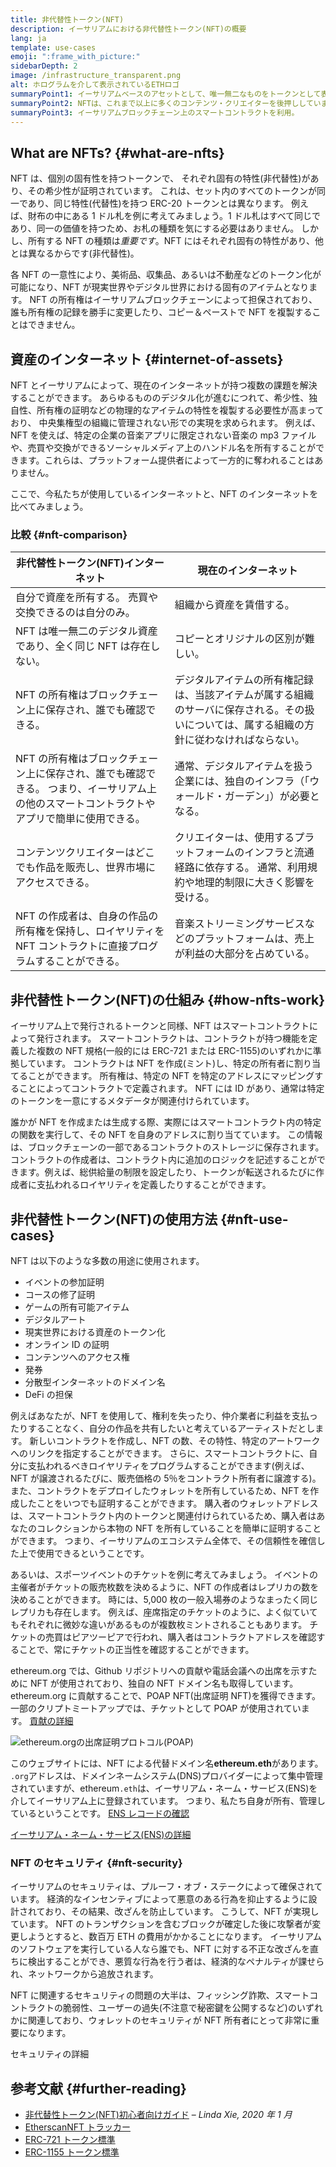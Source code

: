 ```yaml
---
title: 非代替性トークン(NFT)
description: イーサリアムにおける非代替性トークン(NFT)の概要
lang: ja
template: use-cases
emoji: ":frame_with_picture:"
sidebarDepth: 2
image: /infrastructure_transparent.png
alt: ホログラムを介して表示されているETHロゴ
summaryPoint1: イーサリアムベースのアセットとして、唯一無二なものをトークンとして表現する方法。
summaryPoint2: NFTは、これまで以上に多くのコンテンツ・クリエイターを後押ししています。
summaryPoint3: イーサリアムブロックチェーン上のスマートコントラクトを利用。
---
```


## What are NFTs? {#what-are-nfts}

NFT は、個別の固有性を持つトークンで、 それぞれ固有の特性(非代替性)があり、その希少性が証明されています。 これは、セット内のすべてのトークンが同一であり、同じ特性(代替性)を持つ ERC-20 トークンとは異なります。 例えば、財布の中にある 1 ドル札を例に考えてみましょう。1 ドル札はすべて同じであり、同一の価値を持つため、お札の種類を気にする必要はありません。 しかし、所有する NFT の種類は*重要です*。NFT にはそれぞれ固有の特性があり、他とは異なるからです(非代替性)。

各 NFT の一意性により、美術品、収集品、あるいは不動産などのトークン化が可能になり、NFT が現実世界やデジタル世界における固有のアイテムとなります。 NFT の所有権はイーサリアムブロックチェーンによって担保されており、誰も所有権の記録を勝手に変更したり、コピー＆ペーストで NFT を複製することはできません。

<YouTube id="Xdkkux6OxfM" />

## 資産のインターネット {#internet-of-assets}

NFT とイーサリアムによって、現在のインターネットが持つ複数の課題を解決することができます。 あらゆるもののデジタル化が進むにつれて、希少性、独自性、所有権の証明などの物理的なアイテムの特性を複製する必要性が高まっており、 中央集権型の組織に管理されない形での実現を求められます。 例えば、NFT を使えば、特定の企業の音楽アプリに限定されない音楽の mp3 ファイルや、売買や交換ができるソーシャルメディア上のハンドル名を所有することができます。これらは、プラットフォーム提供者によって一方的に奪われることはありません。

ここで、今私たちが使用しているインターネットと、NFT のインターネットを比べてみましょう。

### 比較 {#nft-comparison}

| 非代替性トークン(NFT)インターネット                                                                                                         | 現在のインターネット                                                                                                                       |
| ------------------------------------------------------------------------------------------------------------------------------------------- | ------------------------------------------------------------------------------------------------------------------------------------------ |
| 自分で資産を所有する。 売買や交換できるのは自分のみ。                                                                                       | 組織から資産を賃借する。                                                                                                                   |
| NFT は唯一無二のデジタル資産であり、全く同じ NFT は存在しない。                                                                             | コピーとオリジナルの区別が難しい。                                                                                                         |
| NFT の所有権はブロックチェーン上に保存され、誰でも確認できる。                                                                              | デジタルアイテムの所有権記録は、当該アイテムが属する組織のサーバに保存される。その扱いについては、属する組織の方針に従わなければならない。 |
| NFT の所有権はブロックチェーン上に保存され、誰でも確認できる。 つまり、イーサリアム上の他のスマートコントラクトやアプリで簡単に使用できる。 | 通常、デジタルアイテムを扱う企業には、独自のインフラ（「ウォールド・ガーデン」）が必要となる。                                             |
| コンテンツクリエイターはどこでも作品を販売し、世界市場にアクセスできる。                                                                    | クリエイターは、使用するプラットフォームのインフラと流通経路に依存する。 通常、利用規約や地理的制限に大きく影響を受ける。                  |
| NFT の作成者は、自身の作品の所有権を保持し、ロイヤリティを NFT コントラクトに直接プログラムすることができる。                               | 音楽ストリーミングサービスなどのプラットフォームは、売上が利益の大部分を占めている。                                                       |

## 非代替性トークン(NFT)の仕組み {#how-nfts-work}

イーサリアム上で発行されるトークンと同様、NFT はスマートコントラクトによって発行されます。 スマートコントラクトは、コントラクトが持つ機能を定義した複数の NFT 規格(一般的には ERC-721 または ERC-1155)のいずれかに準拠しています。 コントラクトは NFT を作成(ミント)し、特定の所有者に割り当てることができます。 所有権は、特定の NFT を特定のアドレスにマッピングすることによってコントラクトで定義されます。 NFT には ID があり、通常は特定のトークンを一意にするメタデータが関連付けられています。

誰かが NFT を作成または生成する際、実際にはスマートコントラクト内の特定の関数を実行して、その NFT を自身のアドレスに割り当てています。 この情報は、ブロックチェーンの一部であるコントラクトのストレージに保存されます。 コントラクトの作成者は、コントラクト内に追加のロジックを記述することができます。例えば、総供給量の制限を設定したり、トークンが転送されるたびに作成者に支払われるロイヤリティを定義したりすることができます。

## 非代替性トークン(NFT)の使用方法 {#nft-use-cases}

NFT は以下のような多数の用途に使用されます。

- イベントの参加証明
- コースの修了証明
- ゲームの所有可能アイテム
- デジタルアート
- 現実世界における資産のトークン化
- オンライン ID の証明
- コンテンツへのアクセス権
- 発券
- 分散型インターネットのドメイン名
- DeFi の担保

例えばあなたが、NFT を使用して、権利を失ったり、仲介業者に利益を支払ったりすることなく、自分の作品を共有したいと考えているアーティストだとします。 新しいコントラクトを作成し、NFT の数、その特性、特定のアートワークへのリンクを指定することができます。 さらに、スマートコントラクトに、自分に支払われるべきロイヤリティをプログラムすることができます(例えば、NFT が譲渡されるたびに、販売価格の 5％をコントラクト所有者に譲渡する)。 また、コントラクトをデプロイしたウォレットを所有しているため、NFT を作成したことをいつでも証明することができます。 購入者のウォレットアドレスは、スマートコントラクト内のトークンと関連付けられているため、購入者はあなたのコレクションから本物の NFT を所有していることを簡単に証明することができます。 つまり、イーサリアムのエコシステム全体で、その信頼性を確信した上で使用できるということです。

あるいは、スポーツイベントのチケットを例に考えてみましょう。 イベントの主催者がチケットの販売枚数を決めるように、NFT の作成者はレプリカの数を決めることができます。 時には、5,000 枚の一般入場券のようなまったく同じレプリカも存在します。 例えば、座席指定のチケットのように、よく似ていてもそれぞれに微妙な違いがあるものが複数枚ミントされることもあります。 チケットの売買はピアツーピアで行われ、購入者はコントラクトアドレスを確認することで、常にチケットの正当性を確認することができます。

ethereum.org では、Github リポジトリへの貢献や電話会議への出席を示すために NFT が使用されており、独自の NFT ドメイン名も取得しています。 ethereum.org に貢献することで、POAP NFT(出席証明 NFT)を獲得できます。 一部のクリプトミートアップでは、チケットとして POAP が使用されています。 [貢献の詳細](/contributing/#poap)

![ethereum.orgの出席証明プロトコル(POAP)](./poap.png)

このウェブサイトには、NFT による代替ドメイン名**ethereum.eth**があります。 `.org`アドレスは、ドメインネームシステム(DNS)プロバイダーによって集中管理されていますが、ethereum`.eth`は、イーサリアム・ネーム・サービス(ENS)を介してイーサリアム上に登録されています。 つまり、私たち自身が所有、管理しているということです。 [ENS レコードの確認](https://app.ens.domains/name/ethereum.eth)

[イーサリアム・ネーム・サービス(ENS)の詳細](https://app.ens.domains)

<Divider />

### NFT のセキュリティ {#nft-security}

イーサリアムのセキュリティは、プルーフ・オブ・ステークによって確保されています。 経済的なインセンティブによって悪意のある行為を抑止するように設計されており、その結果、改ざんを防止しています。 こうして、NFT が実現しています。 NFT のトランザクションを含むブロックが確定した後に攻撃者が変更しようとすると、数百万 ETH の費用がかかることになります。 イーサリアムのソフトウェアを実行している人なら誰でも、NFT に対する不正な改ざんを直ちに検出することができ、悪質な行為を行う者は、経済的なペナルティが課せられ、ネットワークから追放されます。

NFT に関連するセキュリティの問題の大半は、フィッシング詐欺、スマートコントラクトの脆弱性、ユーザーの過失(不注意で秘密鍵を公開するなど)のいずれかに関連しており、ウォレットのセキュリティが NFT 所有者にとって非常に重要になります。

<ButtonLink to="/security/">
  セキュリティの詳細
</ButtonLink>

## 参考文献 {#further-reading}

- [非代替性トークン(NFT)初心者向けガイド](https://linda.mirror.xyz/df649d61efb92c910464a4e74ae213c4cab150b9cbcc4b7fb6090fc77881a95d) – _Linda Xie, 2020 年 1 月_
- [EtherscanNFT トラッカー](https://etherscan.io/nft-top-contracts)
- [ERC-721 トークン標準](/developers/docs/standards/tokens/erc-721/)
- [ERC-1155 トークン標準](/developers/docs/standards/tokens/erc-1155/)

<Divider />

<QuizWidget quizKey="nfts" />
